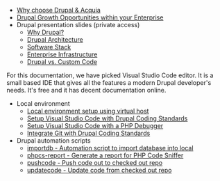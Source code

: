 * [Why choose Drupal & Acquia](https://github.com/sdemi/drupal-docs/blob/master/why-choose-drupal-acquia.md)
* [Drupal Growth Opportunities within your Enterprise](https://github.com/sdemi/drupal-docs/blob/master/drupal-growth-opportunities-within-your-enterprise.md)
* Drupal presentation slides (private access)
  * [Why Drupal?](https://github.com/sdemi/drupal-docs-private/blob/master/slides-why-drupal.pptx)
  * [Drupal Architecture](https://github.com/sdemi/drupal-docs-private/blob/master/slides-drupal-arch.pptx)
  * [Software Stack](https://github.com/sdemi/drupal-docs-private/blob/master/slides-software-stack.pptx)
  * [Enterprise Infrastructure](https://github.com/sdemi/drupal-docs-private/blob/master/slides-enterprise-infrastructure.pptx)
  * [Drupal vs. Custom Code](https://github.com/sdemi/drupal-docs-private/blob/master/slides-drupal-code-count.pptx)

For this documentation, we have picked Visual Studio Code editor. It is a small based IDE that gives all the features a modern Drupal developer's needs. It's free and it has decent documentation online.

* Local environment
  * [Local environment setup using virtual host](https://github.com/sdemi/drupal-docs/blob/master/local-environment-setup-using-virtual-host.md)
  * [Setup Visual Studio Code with Drupal Coding Standards](https://github.com/sdemi/drupal-docs/blob/master/visual-studio-code.md)
  * [Setup Visual Studio Code with a PHP Debugger](https://github.com/sdemi/drupal-docs/blob/master/visual-studio-code-xdebug.md)
  * [Integrate Git with Drupal Coding Standards](https://github.com/sdemi/pre-commit)
* Drupal automation scripts
  * [importdb - Automation script to import database into local](https://github.com/sdemi/drupal-docs/blob/master/drupal-scripts-importdb.md)
  * [phpcs-report - Generate a report for PHP Code Sniffer](https://github.com/sdemi/drupal-docs/blob/master/drupal-scripts-phpcs-report.md)
  * [pushcode - Push code out to checked out repo](https://github.com/sdemi/drupal-docs/blob/master/drupal-scripts-pushcode.md)
  * [updatecode - Update code from checked out repo](https://github.com/sdemi/drupal-docs/blob/master/drupal-scripts-updatecode.md)
